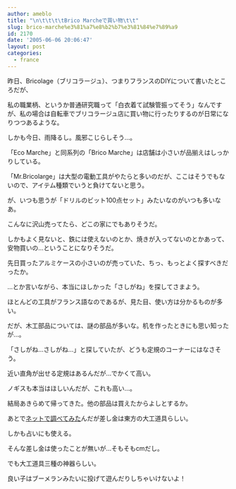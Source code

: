 ```yaml
---
author: ameblo
title: "\n\t\t\t\tBrico Marcheで買い物\t\t"
slug: brico-marche%e3%81%a7%e8%b2%b7%e3%81%84%e7%89%a9
id: 2170
date: '2005-06-06 20:06:47'
layout: post
categories:
  - france
---
```


昨日、Bricolage（ブリコラージュ）、つまりフランスのDIYについて書いたところだが、

私の職業柄、というか普通研究職って「白衣着て試験管振ってそう」なんですが、私の場合は自転車でブリコラージュ店に買い物に行ったりするのが日常になりつつあるような。

しかも今日、雨降るし。風邪こじらしそう…。

「Eco Marche」と同系列の「Brico Marche」は店舗は小さいが品揃えはしっかりしている。

「Mr.Bricolarge」は大型の電動工具がやたらと多いのだが、ここはそうでもないので、アイテム種類でいうと負けてないと思う。

が、いつも思うが「ドリルのビット100点セット」みたいなのがいつも多いなあ。

こんなに沢山売ってたら、どこの家にでもありそうだ。

しかもよく見ないと、鉄には使えないのとか、焼きが入ってないのとかあって、安物買いの…ということになりそうだ。

先日買ったアルミケースの小さいのが売っていた、ちっ、もっとよく探すべきだったか。

…とか言いながら、本当にほしかった「さしがね」を探してさまよう。

ほとんどの工具がフランス語なのであるが、見た目、使い方は分かるものが多い。

だが、木工部品については、謎の部品が多いな。机を作ったときにも思い知ったが…。

「さしがね…さしがね…」と探していたが、どうも定規のコーナーにはなさそう。

近い直角が出せる定規はあるんだが…でかくて高い。

ノギスも本当はほしいんだが、これも高い…。

結局あきらめて帰ってきた。他の部品は買えたからよしとするか。

あとで[ネットで調べてみた](http://www2u.biglobe.ne.jp/~tyouken/sumigi/sasigane.htm)んだが差し金は東方の大工道具らしい。

しかも占いにも使える。

そんな差し金は使ったことが無いが…そもそもcmだし。

でも大工道具三種の神器らしい。

良い子はブーメランみたいに投げて遊んだりしちゃいけないよ！